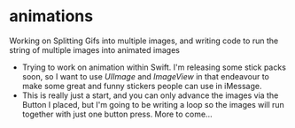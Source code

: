 # animations
Working on Splitting Gifs into multiple images, and writing code to run the string of multiple images into animated images
* Trying to work on animation within Swift. I'm releasing some stick packs soon, so I want to use *UIImage* and *ImageView* 
in that endeavour to make some great and funny stickers people can use in iMessage. 
* This is really just a start, and you can only advance the images via the Button I placed, but I'm going to be writing a loop so 
the images will run together with just one button press. 
More to come...
